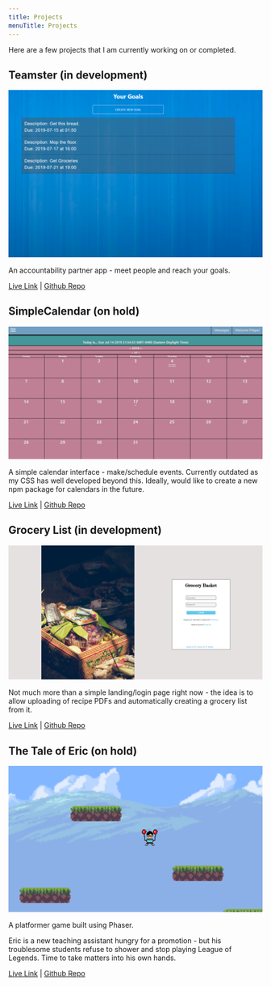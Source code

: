```yaml
---
title: Projects
menuTitle: Projects
---
```


Here are a few projects that I am currently working on or completed.

## Teamster (in development)

<a href='https://teamster.hanayu.codes' target='_blank'><img src='./teamster.png' alt='Teamster'/></a>

An accountability partner app - meet people and reach your goals.

<a href='https://teamster.hanayu.codes' target='_blank'>Live Link</a> | <a href='https://github.com/moriie/teamster' target='_blank'>Github Repo</a>


## SimpleCalendar (on hold)

<a href='https://simplecalendar.hanayu.codes' target='_blank'><img src='./simple-calendar.png' alt='SimpleCalendar'/></a>

A simple calendar interface - make/schedule events. Currently outdated as my CSS has well developed beyond this. 
Ideally, would like to create a new npm package for calendars in the future.

<a href='https://simplecalendar.hanayu.codes' target='_blank'>Live Link</a> | <a href='https://github.com/moriie/Simple-Calendar-App' target='_blank'>Github Repo</a>

## Grocery List (in development)

<a href='https://groceries.hanayu.codes' target='_blank'><img src='./groceries.png' alt='Groceries'/></a>

Not much more than a simple landing/login page right now - the idea is to allow uploading of recipe PDFs and automatically creating a grocery list from it.

<a href='https://groceries.hanayu.codes' target='_blank'>Live Link</a> | <a href='https://github.com/moriie/grocery_list' target='_blank'>Github Repo</a>


## The Tale of Eric (on hold)

<a href='https://tale-of-eric.hanayu.codes' target='_blank'><img src='./the-tale-of-eric.png' alt='The Tale of Eric'/></a>

A platformer game built using Phaser.

Eric is a new teaching assistant hungry for a promotion - but his troublesome students refuse to shower and stop playing League of Legends. Time to take matters into his own hands.

<a href='https://tale-of-eric.hanayu.codes' target='_blank'>Live Link</a> | <a href='https://github.com/moriie/eric_proj' target='_blank'>Github Repo</a>